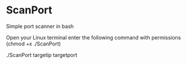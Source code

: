# ScanPort

Simple port scanner in bash

Open your Linux terminal enter the following command with permissions (chmod +x ./ScanPort)

./ScanPort targetip targetport

